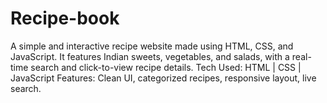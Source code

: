 # Recipe-book
A simple and interactive recipe website made using HTML, CSS, and JavaScript. It features Indian sweets, vegetables, and salads, with a real-time search and click-to-view recipe details.  Tech Used: HTML | CSS | JavaScript Features: Clean UI, categorized recipes, responsive layout, live search.
